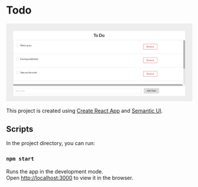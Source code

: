 # Todo

![screenshot](https://github.com/stevenjing/todo/blob/main/todo.png)

This project is created using [Create React App](https://github.com/facebook/create-react-app) and [Semantic UI](https://github.com/Semantic-Org/Semantic-UI-React).

## Scripts

In the project directory, you can run:

### `npm start`

Runs the app in the development mode.\
Open [http://localhost:3000](http://localhost:3000) to view it in the browser.
